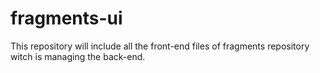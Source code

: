 # fragments-ui
This repository will include all the front-end files of fragments repository witch is managing the back-end.
